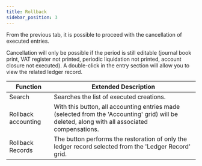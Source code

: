 ```yaml
---
title: Rollback
sidebar_position: 3
---
```


From the previous tab, it is possible to proceed with the cancellation of executed entries.

Cancellation will only be possible if the period is still editable (journal book print, VAT register not printed, periodic liquidation not printed, account closure not executed). A double-click in the entry section will allow you to view the related ledger record.

| Function | Extended Description |
| --- | --- |
| Search | Searches the list of executed creations. |
| Rollback accounting | With this button, all accounting entries made (selected from the 'Accounting' grid) will be deleted, along with all associated compensations. |
| Rollback Records | The button performs the restoration of only the ledger record selected from the 'Ledger Record' grid. |